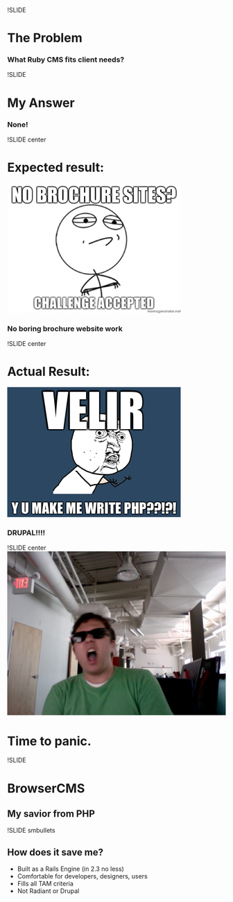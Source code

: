!SLIDE 

# The Problem #

### What Ruby CMS fits client needs? ###

!SLIDE 

# My Answer #

### None! #

!SLIDE center

# Expected result: #
![Brocure](brochure.png)
### No boring brochure website work ###


!SLIDE center

# Actual Result: #
![PHP](write_php.png)
### DRUPAL!!!! ###

!SLIDE center
![Panic](panic.jpg)
# Time to panic. #

!SLIDE 
# BrowserCMS #
## My savior from PHP ##

!SLIDE smbullets

## How does it save me? ##

* Built as a Rails Engine (in 2.3 no less)
* Comfortable for developers, designers, users
* Fills all TAM criteria
* Not Radiant or Drupal